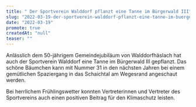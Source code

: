 ```yaml
---
title: " Der Sportverein Walddorf pflanzt eine Tanne im Bürgerwald III"
slug: "2022-03-19-der-sportverein-walddorf-pflanzt-eine-tanne-im-buergerwald-iii"
date: "2022-03-19"
promote: true
createdAt: "null"
teaser: ""
---
```

Anlässlich dem 50-jährigem Gemeindejubiläum von Walddorfhäslach hat auch der Sportverein Walddorf eine Tanne im Bürgerwald III gepflanzt. Das schöne Bäumchen kann mit Nummer 31 in den nächsten Jahren bei einem gemütlichen Spaziergang in das Schaichtal am Wegesrand angeschaut werden.


Bei herrlichem Frühlingswetter konnten Vertreterinnen und Vertreter des Sportvereins auch einen positiven Beitrag für den Klimaschutz leisten.
